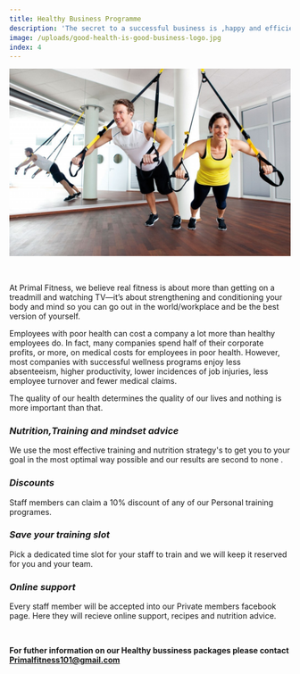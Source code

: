 ```yaml
---
title: Healthy Business Programme
description: 'The secret to a successful business is ,happy and efficient employees. We bring this to companys using exercise and nutrition .'
image: /uploads/good-health-is-good-business-logo.jpg
index: 4
---
```



![](/uploads/versions/groupfitness-baender1-1024x682---x----1024-682x---.jpg)

&nbsp;

At Primal Fitness, we believe real fitness is about more than getting on a treadmill and watching TV—it’s about strengthening and conditioning your body and mind so you can go out in the world/workplace and be the best version of yourself.

Employees with poor health can cost a company a lot more than healthy employees do. In fact, many companies spend half of their corporate profits, or more, on medical costs for employees in poor health. However, most companies with successful wellness programs enjoy less absenteeism, higher productivity, lower incidences of job injuries, less employee turnover and fewer medical claims.

The quality of our health determines the quality of our lives and nothing is more important than that.

### *Nutrition,Training and mindset advice*

We use the most effective training and nutrition strategy's to get you to your goal in the most optimal way possible and our results are second to none .

### *Discounts*

Staff members can claim a 10% discount of any of our Personal training programes.

### *Save your training slot*

Pick a dedicated time slot for your staff to train and we will keep it reserved for you and your team.&nbsp;

### *Online support*

Every staff member will be accepted into our Private members facebook page. Here they will recieve online support, recipes and nutrition advice.

&nbsp;

**For futher information on our Healthy bussiness packages please contact Primalfitness101@gmail.com**